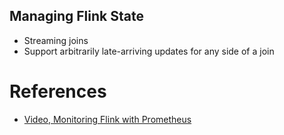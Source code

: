 
## Managing Flink State
- Streaming joins
- Support arbitrarily late-arriving updates for any side of a join


# References
- [Video, Monitoring Flink with Prometheus](https://www.youtube.com/watch?v=vesj-ghLimA)